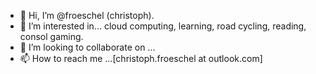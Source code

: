 - 👋 Hi, I’m @froeschel (christoph).
- 👀 I’m interested in... cloud computing, learning, road cycling, reading, consol gaming.
- 💞️ I’m looking to collaborate on ...
- 📫 How to reach me ...[christoph.froeschel at outlook.com]

<!---
froeschel/froeschel is a ✨ special ✨ repository because its `README.md` (this file) appears on your GitHub profile.
You can click the Preview link to take a look at your changes.
--->
